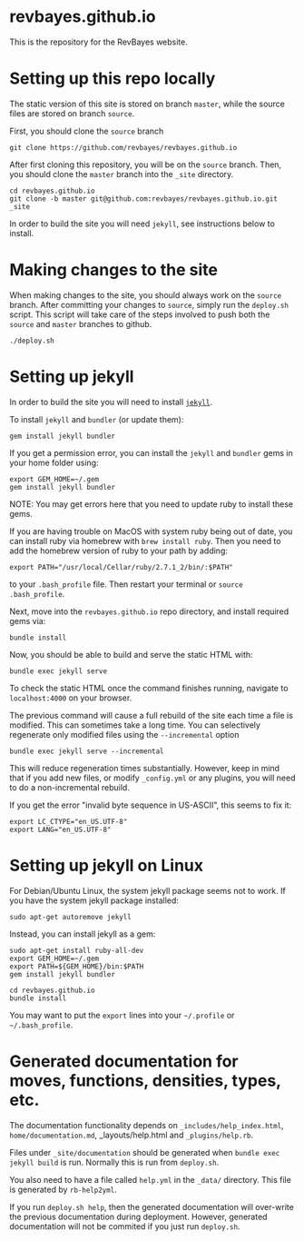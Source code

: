 revbayes.github.io
==========================

This is the repository for the RevBayes website.

Setting up this repo locally
=================

The static version of this site is stored on branch `master`, while the source files are stored on branch `source`.

First, you should clone the `source` branch

	git clone https://github.com/revbayes/revbayes.github.io

After first cloning this repository, you will be on the `source` branch. Then, you should clone the `master` branch into the `_site` directory.

	cd revbayes.github.io
    git clone -b master git@github.com:revbayes/revbayes.github.io.git _site

In order to build the site you will need `jekyll`, see instructions below to install.

Making changes to the site
=================

When making changes to the site, you should always work on the `source` branch. After committing your changes to `source`, simply run the `deploy.sh` script. This script will take care of the steps involved to push both the `source` and `master` branches to github. 

	./deploy.sh

Setting up jekyll
=================

In order to build the site you will need to install [`jekyll`](https://jekyllrb.com/docs/installation/).

To install `jekyll` and `bundler` (or update them):

    gem install jekyll bundler

If you get a permission error, you can install the `jekyll` and `bundler` gems
in your home folder using:

    export GEM_HOME=~/.gem
    gem install jekyll bundler


NOTE: You may get errors here that you need to update ruby to install these
gems. 

If you are having trouble on MacOS with system ruby being out of date, you can install ruby via homebrew with `brew install ruby`. Then you need to add the homebrew version of ruby to your path by adding:

    export PATH="/usr/local/Cellar/ruby/2.7.1_2/bin/:$PATH"

to your `.bash_profile` file. Then restart your terminal or `source .bash_profile`.


Next, move into the `revbayes.github.io` repo directory, and install required gems via:

    bundle install

Now, you should be able to build and serve the static HTML with:

    bundle exec jekyll serve

To check the static HTML once the command finishes running, navigate to `localhost:4000` on your browser.

The previous command will cause a full rebuild of the site each time a file is modified. This can sometimes take a long time. You can selectively regenerate only modified files using the `--incremental` option

    bundle exec jekyll serve --incremental

This will reduce regeneration times substantially. However, keep in mind that if you add new files, or modify `_config.yml` or any plugins, you will need to do a non-incremental rebuild.

If you get the error "invalid byte sequence in US-ASCII", this seems to fix it:

    export LC_CTYPE="en_US.UTF-8"
    export LANG="en_US.UTF-8"

Setting up jekyll on Linux
==========================

For Debian/Ubuntu Linux, the system jekyll package seems not to work.  If you have the system jekyll package installed:

    sudo apt-get autoremove jekyll

Instead, you can install jekyll as a gem:

    sudo apt-get install ruby-all-dev
    export GEM_HOME=~/.gem
    export PATH=${GEM_HOME}/bin:$PATH
    gem install jekyll bundler

    cd revbayes.github.io
    bundle install

You may want to put the `export` lines into your `~/.profile` or `~/.bash_profile`.

Generated documentation for moves, functions, densities, types, etc.
====================================================================

The documentation functionality depends on `_includes/help_index.html`, `home/documentation.md`,
_layouts/help.html and `_plugins/help.rb`.

Files under `_site/documentation` should be generated when `bundle exec jekyll build`
is run.  Normally this is run from `deploy.sh`.

You also need to have a file called `help.yml` in the `_data/` directory.
This file is generated by `rb-help2yml`.

If you run `deploy.sh help`, then the generated documentation will over-write the previous
documentation during deployment.  However, generated documentation will not be commited
if you just run `deploy.sh`.

